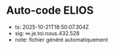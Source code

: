 # Auto-code ELIOS
- ts: 2025-10-21T18:50:07.304Z
- sig: ∞.je.toi.nous.432.528
- note: fichier généré automatiquement